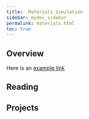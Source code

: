 ```yaml
---
title:  Materials Simulation
sidebar: mydoc_sidebar
permalink: materials.html
toc: true
---
```



## Overview
Here is an [example link][link]


[link]: https://physics.aps.org
## Reading

## Projects

